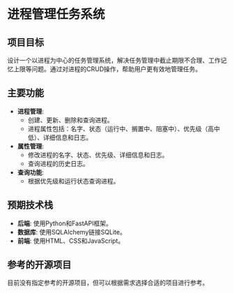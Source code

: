 # 进程管理任务系统

## 项目目标
设计一个以进程为中心的任务管理系统，解决任务管理中截止期限不合理、工作记忆上限等问题。通过对进程的CRUD操作，帮助用户更有效地管理任务。

## 主要功能
- **进程管理**: 
  - 创建、更新、删除和查询进程。
  - 进程属性包括：名字、状态（运行中、搁置中、阻塞中）、优先级（高中低）、详细信息和日志。
- **属性管理**:
  - 修改进程的名字、状态、优先级、详细信息和日志。
  - 查询进程的历史日志。
- **查询功能**:
  - 根据优先级和运行状态查询进程。

## 预期技术栈
- **后端**: 使用Python和FastAPI框架。
- **数据库**: 使用SQLAlchemy链接SQLite。
- **前端**: 使用HTML、CSS和JavaScript。

## 参考的开源项目
目前没有指定参考的开源项目，但可以根据需求选择合适的项目进行参考。